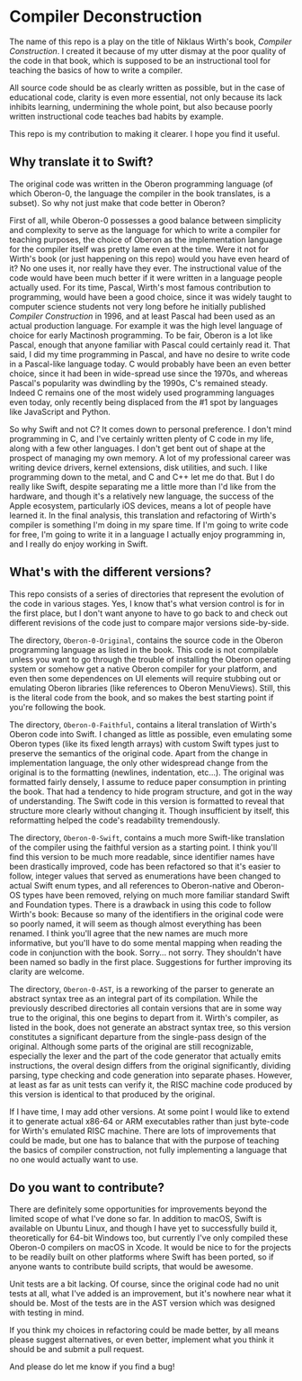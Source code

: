 #  Compiler Deconstruction

The name of this repo is a play on the title of Niklaus Wirth's book, *Compiler Construction*.  I created it because of my utter dismay at the poor quality of the code in that book, which is supposed to be an instructional tool for teaching the basics of how to write a compiler.  

All source code should be as clearly written as possible, but in the case of educational code, clarity is even more essential, not only because its lack inhibits learning, undermining the whole point, but also because poorly written instructional code teaches bad habits by example.  

This repo is my contribution to making it clearer.  I hope you find it useful.

## Why translate it to Swift?

The original code was written in the Oberon programming language (of which Oberon-0, the language the compiler in the book translates, is a subset).   So why not just make that code better in Oberon?

First of all, while Oberon-0 possesses a good balance between simplicity and complexity to serve as the language for which to write a compiler for teaching purposes, the choice of Oberon as the implementation language for the compiler itself was pretty lame even at the time.  Were it not for Wirth's book (or just happening on this repo) would you have even heard of it?  No one uses it, nor really have they ever.  The instructional value of the code would have been much better if it were written in a language people actually used.   For its time, Pascal, Wirth's most famous contribution to programming, would have been a good choice, since it was widely taught to computer science students not very long before he initially published *Compiler Construction* in 1996, and at least Pascal had been used as an actual production language.  For example it was the high level language of choice for early Mactinosh programming.  To be fair, Oberon is a lot like Pascal, enough that anyone familiar with Pascal could certainly read it.  That said, I did my time programming in Pascal, and have no desire to write code in a Pascal-like language today.  C would probably have been an even better choice, since it had been in wide-spread use since the 1970s, and whereas Pascal's popularity was dwindling by the 1990s,  C's remained steady.  Indeed C remains one of the most widely used programming languages even today, only recently being displaced from the #1 spot by languages like JavaScript and Python.

So why Swift and not C?  It comes down to personal preference.  I don't mind programming in C, and I've certainly written plenty of C code in my life, along with a few other languages.   I don't get bent out of shape at the prospect of managing my own memory.  A lot of my professional career was writing device drivers, kernel extensions, disk utilities, and such.  I like programming down to the metal, and C and C++ let me do that. But I do really like Swift, despite separating me a little more than I'd like from the hardware, and though it's a relatively new language, the success of the Apple ecosystem, particularly iOS devices, means a lot of people have learned it.  In the final analysis, this translation and refactoring of Wirth's compiler is something I'm doing in my spare time.  If I'm going to write code for free, I'm going to write it in a language I actually enjoy programming in, and I really do enjoy working in Swift.

## What's with the different versions?

This repo consists of a series of directories that represent the evolution of the code in various stages.  Yes, I know that's what version control is for in the first place, but I don't want anyone to have to go back to and check out different revisions of the code just to compare major versions side-by-side. 

The directory, `Oberon-0-Original`, contains the source code in the Oberon programming language as listed in the book.  This code is not compilable unless you want to go through the trouble of installing the Oberon operating system or somehow get a native Oberon compiler for your platform, and even then some dependences on UI elements will require stubbing out or emulating Oberon libraries (like references to Oberon MenuViews).  Still, this is the literal code from the book, and so makes the best starting point if you're following the book.

The directory, `Oberon-0-Faithful`, contains a literal translation of Wirth's Oberon code into Swift.  I changed as little as possible, even emulating some Oberon types (like its fixed length arrays) with custom Swift types just to preserve the semantics of the original code.  Apart from the change in implementation language, the only other widespread change from the original is to the formatting (newlines, indentation, etc...).  The original was formatted fairly densely, I assume to reduce paper consumption in printing the book. That had a tendency to hide program structure, and got in the way of understanding.  The Swift code in this version is formatted to reveal that structure more clearly without changing it.   Though insufficient by itself, this reformatting helped the code's readability tremendously.

The directory, `Oberon-0-Swift`, contains a much more Swift-like translation of the compiler using the faithful version as a starting point.  I think you'll find this version to be much more readable, since identifier names have been drastically improved, code has been refactored so that it's easier to follow, integer values that served as enumerations have been changed to actual Swift enum types, and all references to Oberon-native and Oberon-OS types have been removed, relying on much more familiar standard Swift and Foundation types.  There is a drawback in using this code to follow Wirth's book: Because so many of the identifiers in the original code were so poorly named, it will seem as though almost everything has been renamed.  I think you'll agree that the new names are much more informative, but you'll have to do some mental mapping when reading the code in conjunction with the book.  Sorry... not sorry.  They shouldn't have been named so badly in the first place.  Suggestions for further improving its clarity are welcome.

The directory, `Oberon-0-AST`, is a reworking of the parser to generate an abstract syntax tree as an integral part of its compilation.  While the previously described directories all contain versions that are in some way true to the original, this one begins to depart from it.  Wirth's compiler, as listed in the book, does not generate an abstract syntax tree, so this version constitutes a significant departure from the single-pass design of the original.  Although some parts of the original are still recognizable, especially the lexer and the part of the code generator that actually emits instructions, the overal design differs from the original significantly, dividing parsing, type checking and code generation into separate phases.  However, at least as far as unit tests can verify it, the RISC machine code produced by this version is identical to that produced by the original.

If I have time, I may add other versions.  At some point I would like to extend it to generate actual x86-64 or ARM executables rather than just byte-code for Wirth's emulated RISC machine.  There are lots of improvements that could be made, but one has to balance that with the purpose of teaching the basics of compiler construction, not fully implementing a language that no one would actually want to use.

## Do you want to contribute?

There are definitely some opportunities for improvements beyond the limited scope of what I've done so far.  In addition to macOS, Swift is available on Ubuntu Linux, and though I have yet to successfully build it, theoretically for 64-bit Windows too, but currently I've only compiled these Oberon-0 compilers on macOS in Xcode.  It would be nice to for the projects to be readily built on other platforms where Swift has been ported, so if anyone wants to contribute build scripts, that would be awesome.

Unit tests are a bit lacking.   Of course, since the original code had no unit tests at all,  what I've added is an improvement, but it's nowhere near what it should be.  Most of the tests are in the AST version which was designed with testing in mind.

If you think my choices in refactoring could be made better, by all means please suggest alternatives, or even better, implement what you think it should be and submit a pull request.

And please do let me know if you find a bug!
